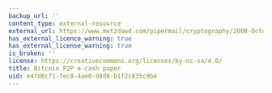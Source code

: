 ```yaml
---
backup_url: ''
content_type: external-resource
external_url: https://www.metzdowd.com/pipermail/cryptography/2008-October/014810.html
has_external_licence_warning: true
has_external_license_warning: true
is_broken: ''
license: https://creativecommons.org/licenses/by-nc-sa/4.0/
title: Bitcoin P2P e-cash paper
uid: e4fd6c71-fec8-4ae0-98d8-b1f2c835c9b4
---
```

